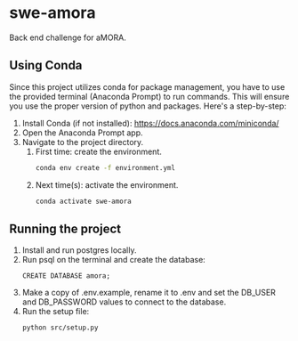 # swe-amora

Back end challenge for aMORA.
   
## Using Conda

Since this project utilizes conda for package management, you have to use the provided 
terminal (Anaconda Prompt) to run commands. This will ensure you use the proper version
of python and packages. Here's a step-by-step:
1. Install Conda (if not installed): https://docs.anaconda.com/miniconda/
2. Open the Anaconda Prompt app.
3. Navigate to the project directory.
   1. First time: create the environment.
      ```bash
      conda env create -f environment.yml
      ```
   2. Next time(s): activate the environment.
      ```bash
      conda activate swe-amora
      ```

## Running the project

1. Install and run postgres locally.
2. Run psql on the terminal and create the database:
    ```postgresql
    CREATE DATABASE amora;
    ```
3. Make a copy of .env.example, rename it to .env and set the DB_USER and DB_PASSWORD values to connect to the database.
4. Run the setup file:
   ```bash
   python src/setup.py
   ```
